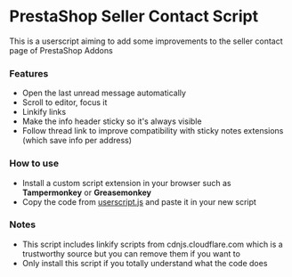 # PrestaShop Seller Contact Script
This is a userscript aiming to add some improvements to the seller contact page of PrestaShop Addons

### Features
- Open the last unread message automatically
- Scroll to editor, focus it
- Linkify links
- Make the info header sticky so it's always visible
- Follow thread link to improve compatibility with sticky notes extensions (which save info per address)

### How to use
- Install a custom script extension in your browser such as **Tampermonkey** or **Greasemonkey**
- Copy the code from [userscript.js](https://github.com/unlocomqx/seller-contact/blob/master/userscript.js) and paste it in your new script

### Notes
- This script includes linkify scripts from cdnjs.cloudflare.com which is a trustworthy source but you can remove them if you want to
- Only install this script if you totally understand what the code does
